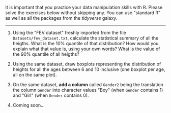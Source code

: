 It is important that you practice your data manipulation skills with R. Please solve the exercises below without skipping any. You can use "standard R" as well as all the packages from the *tidyverse* galaxy.

--------

1. Using the "FEV dataset" freshly imported from the file `Datasets/fev_dataset.txt`, calculate the statistical summary of all the heigths. What is the 10% quantile of that distribution? How would you explain what that value is, using your own words? What is the value of the 90% quantile of all heigths? 

2. Using the same dataset, draw boxplots representing the distribution of heights for all the ages between 6 and 10 inclusive (one boxplot per age, all on the same plot).

3. On the same dataset, **add a column**  called `Gender2` being the translation the column `Gender` into character values "Boy" (when `Gender` contains 1) and "Girl" (when `Gender` contains 0).

4. Coming soon...